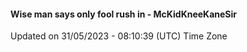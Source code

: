 #### Wise man says only fool rush in - McKidKneeKaneSir
Updated on 31/05/2023 - 08:10:39 (UTC) Time Zone
